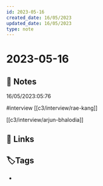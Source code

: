 ```yaml
---
id: 2023-05-16
created_date: 16/05/2023
updated_date: 16/05/2023
type: note
---
```


#  2023-05-16

## 📝 Notes

16/05/2023:05:76

#interview 
[[c3/interview/rae-kang]] 

[[c3/interview/arjun-bhalodia]]

## 🔗 Links

## **🏷️Tags**

- 
